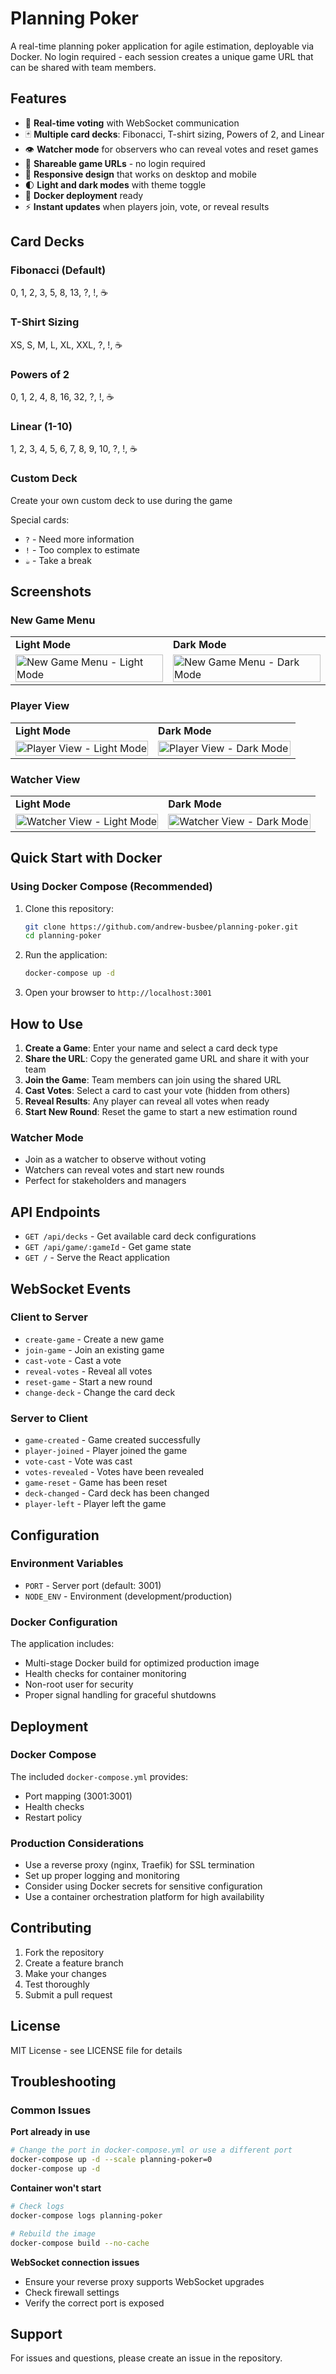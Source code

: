 # Planning Poker

A real-time planning poker application for agile estimation, deployable via Docker. No login required - each session creates a unique game URL that can be shared with team members.

## Features

- 🎯 **Real-time voting** with WebSocket communication
- 🃏 **Multiple card decks**: Fibonacci, T-shirt sizing, Powers of 2, and Linear
- 👁️ **Watcher mode** for observers who can reveal votes and reset games
- 🔗 **Shareable game URLs** - no login required
- 📱 **Responsive design** that works on desktop and mobile
- 🌓 **Light and dark modes** with theme toggle
- 🐳 **Docker deployment** ready
- ⚡ **Instant updates** when players join, vote, or reveal results

## Card Decks

### Fibonacci (Default)
0, 1, 2, 3, 5, 8, 13, ?, !, ☕

### T-Shirt Sizing
XS, S, M, L, XL, XXL, ?, !, ☕

### Powers of 2
0, 1, 2, 4, 8, 16, 32, ?, !, ☕

### Linear (1-10)
1, 2, 3, 4, 5, 6, 7, 8, 9, 10, ?, !, ☕

### Custom Deck
Create your own custom deck to use during the game

Special cards:
- `?` - Need more information
- `!` - Too complex to estimate
- `☕` - Take a break

## Screenshots

### New Game Menu
<table>
<tr>
<td width="50%"><strong>Light Mode</strong></td>
<td width="50%"><strong>Dark Mode</strong></td>
</tr>
<tr>
<td><img src="https://github.com/andrew-busbee/planning-poker/blob/main/client/src/assets/new_game_light_mode.png" alt="New Game Menu - Light Mode" width="100%"></td>
<td><img src="https://github.com/andrew-busbee/planning-poker/blob/main/client/src/assets/new_game_dark_mode.png" alt="New Game Menu - Dark Mode" width="100%"></td>
</tr>
</table>

### Player View
<table>
<tr>
<td width="50%"><strong>Light Mode</strong></td>
<td width="50%"><strong>Dark Mode</strong></td>
</tr>
<tr>
<td><img src="https://github.com/andrew-busbee/planning-poker/blob/main/client/src/assets/player_light_mode.png" alt="Player View - Light Mode" width="100%"></td>
<td><img src="https://github.com/andrew-busbee/planning-poker/blob/main/client/src/assets/player_dark_mode.png" alt="Player View - Dark Mode" width="100%"></td>
</tr>
</table>

### Watcher View
<table>
<tr>
<td width="50%"><strong>Light Mode</strong></td>
<td width="50%"><strong>Dark Mode</strong></td>
</tr>
<tr>
<td><img src="https://github.com/andrew-busbee/planning-poker/blob/main/client/src/assets/watcher_light_mode.png" alt="Watcher View - Light Mode" width="100%"></td>
<td><img src="https://github.com/andrew-busbee/planning-poker/blob/main/client/src/assets/watcher_dark_mode.png" alt="Watcher View - Dark Mode" width="100%"></td>
</tr>
</table>


## Quick Start with Docker

### Using Docker Compose (Recommended)

1. Clone this repository:
   ```bash
   git clone https://github.com/andrew-busbee/planning-poker.git
   cd planning-poker
   ```

2. Run the application:
   ```bash
   docker-compose up -d
   ```

3. Open your browser to `http://localhost:3001`

## How to Use

1. **Create a Game**: Enter your name and select a card deck type
2. **Share the URL**: Copy the generated game URL and share it with your team
3. **Join the Game**: Team members can join using the shared URL
4. **Cast Votes**: Select a card to cast your vote (hidden from others)
5. **Reveal Results**: Any player can reveal all votes when ready
6. **Start New Round**: Reset the game to start a new estimation round

### Watcher Mode
- Join as a watcher to observe without voting
- Watchers can reveal votes and start new rounds
- Perfect for stakeholders and managers

## API Endpoints

- `GET /api/decks` - Get available card deck configurations
- `GET /api/game/:gameId` - Get game state
- `GET /` - Serve the React application

## WebSocket Events

### Client to Server
- `create-game` - Create a new game
- `join-game` - Join an existing game
- `cast-vote` - Cast a vote
- `reveal-votes` - Reveal all votes
- `reset-game` - Start a new round
- `change-deck` - Change the card deck

### Server to Client
- `game-created` - Game created successfully
- `player-joined` - Player joined the game
- `vote-cast` - Vote was cast
- `votes-revealed` - Votes have been revealed
- `game-reset` - Game has been reset
- `deck-changed` - Card deck has been changed
- `player-left` - Player left the game

## Configuration

### Environment Variables
- `PORT` - Server port (default: 3001)
- `NODE_ENV` - Environment (development/production)

### Docker Configuration
The application includes:
- Multi-stage Docker build for optimized production image
- Health checks for container monitoring
- Non-root user for security
- Proper signal handling for graceful shutdowns

## Deployment

### Docker Compose
The included `docker-compose.yml` provides:
- Port mapping (3001:3001)
- Health checks
- Restart policy

### Production Considerations
- Use a reverse proxy (nginx, Traefik) for SSL termination
- Set up proper logging and monitoring
- Consider using Docker secrets for sensitive configuration
- Use a container orchestration platform for high availability

## Contributing

1. Fork the repository
2. Create a feature branch
3. Make your changes
4. Test thoroughly
5. Submit a pull request

## License

MIT License - see LICENSE file for details

## Troubleshooting

### Common Issues

**Port already in use**
```bash
# Change the port in docker-compose.yml or use a different port
docker-compose up -d --scale planning-poker=0
docker-compose up -d
```

**Container won't start**
```bash
# Check logs
docker-compose logs planning-poker

# Rebuild the image
docker-compose build --no-cache
```

**WebSocket connection issues**
- Ensure your reverse proxy supports WebSocket upgrades
- Check firewall settings
- Verify the correct port is exposed

## Support

For issues and questions, please create an issue in the repository.
